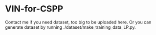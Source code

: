 # VIN-for-CSPP

Contact me if you need dataset, too big to be uploaded here. Or you can generate dataset by running ./dataset/make_training_data_LP.py.

